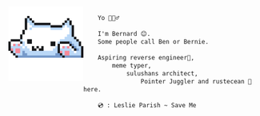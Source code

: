 <img align='left' src='typu.gif' width='150' />

```
    Yo 🙋🏽‍♂️

    I'm Bernard 😊.
    Some people call Ben or Bernie.

    Aspiring reverse engineer👾,
        meme typer,
            sulushans architect,
                Pointer Juggler and rustecean 🦀 here.

    💿 : Leslie Parish ~ Save Me
```
